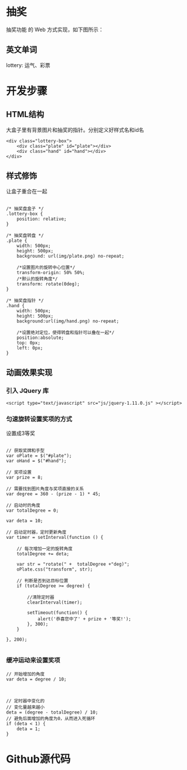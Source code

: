 
# 抽奖

抽奖功能 的 Web 方式实现，如下图所示：


## 英文单词 ##

lottery: 运气、彩票

# 开发步骤 #

## HTML结构 ##

大盒子里有背景图片和抽奖的指针。分别定义好样式名和id名

```
<div class="lottery-box">
	<div class="plate" id="plate"></div>
	<div class="hand" id="hand"></div>
</div>
```

## 样式修饰 ##
让盒子重合在一起

```

/* 抽奖盘盒子 */
.lottery-box { 
	position: relative;
}

/* 抽奖盘转盘 */
.plate { 
	width: 500px; 
	height: 500px; 
	background: url(img/plate.png) no-repeat;

	/*设置图片的旋转中心位置*/
	transform-origin: 50% 50%;
	/*默认的旋转角度*/
	transform: rotate(0deg);	
}

/* 抽奖盘指针 */
.hand { 
	width: 500px; 
	height: 500px; 
	background:url(img/hand.png) no-repeat; 
	
	/*设置绝对定位，使得转盘和指针可以叠在一起*/
	position:absolute; 
	top: 0px; 
	left: 0px;
}
```

## 动画效果实现 ##

### 引入 JQuery 库 ###

```
<script type="text/javascript" src="js/jquery-1.11.0.js" ></script>
```

### 匀速旋转设置奖项的方式 ###
设置成3等奖

```

// 获取奖牌和手型
var oPlate = $("#plate");
var oHand = $("#hand");

// 奖项设置
var prize = 8;

// 需要找到图片角度与奖项直接的关系
var degree = 360 - (prize - 1) * 45;

// 启动时的角度
var totalDegree = 0;

var deta = 10;

// 启动定时器，定时更新角度
var timer = setInterval(function () {
	
	// 每次增加一定的旋转角度
	totalDegree += deta;
	
	var str = "rotate(" +  totalDegree +"deg)";
	oPlate.css("transform", str);

	// 判断是否到达目标位置
	if (totalDegree >= degree) {
		
		//清除定时器
		clearInterval(timer);
		
		setTimeout(function() {
			alert('恭喜您中了' + prize + '等奖!');
		}, 300);
	}
	
}, 200);
	
```

### 缓冲运动来设置奖项 ###

```
// 开始增加的角度
var deta = degree / 10;



// 定时器中变化的
// 变化量越来越小
deta = (degree - totalDegree) / 10;
// 避免后面增加的角度为0，从而进入死循环
if (deta < 1) {
	deta = 1;
}
```



# Github源代码 #

